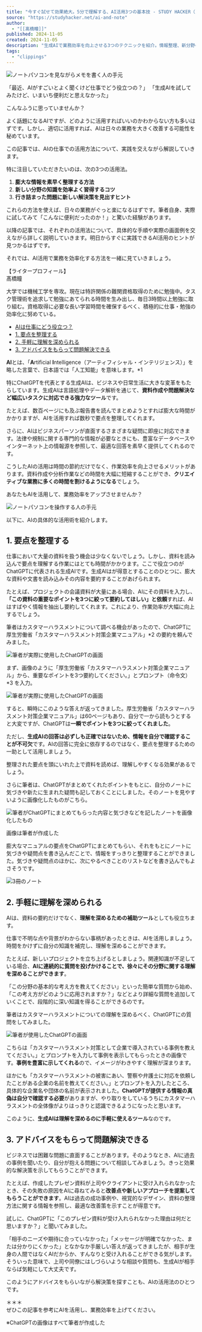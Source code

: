 ```yaml
---
title: "今すぐ試せて効果絶大。5分で理解する、AI活用3つの基本技 - STUDY HACKER（スタディーハッカー）｜社会人の勉強法＆英語学習"
source: "https://studyhacker.net/ai-and-note"
author:
  - "[[髙橋瞳]]"
published: 2024-11-05
created: 2024-11-05
description: "生成AIで業務効率を向上させる3つのテクニックを紹介。情報整理、新分野の学習、問題解決のヒントを得る方法を詳しく解説します。"
tags:
  - "clippings"
---
```

![ノートパソコンを見ながらメモを書く人の手元](https://cdn-ak.f.st-hatena.com/images/fotolife/s/sh_megumi_tomita/20241012/20241012134628.jpg)

「最近、AIがすごいとよく聞くけど仕事でどう役立つの？」 「生成AIを試してみたけど、いまいち便利だと思えなかった」

こんなふうに思っていませんか？　

よく話題になるAIですが、どのように活用すればいいのかわからない方も多いはずです。しかし、適切に活用すれば、AIは日々の業務を大きく改善する可能性を秘めています。

この記事では、AIの仕事での活用方法について、実践を交えながら解説していきます。

特に注目していただきたいのは、次の3つの活用法。

1. **膨大な情報を素早く整理する方法**
2. **新しい分野の知識を効率よく習得するコツ**
3. **行き詰まった問題に新しい解決策を見出すヒント**

これらの方法を使えば、日々の業務がぐっと楽になるはずです。筆者自身、実際に試してみて「こんなに便利だったのか！」と驚いた経験があります。

以降の記事では、それぞれの活用法について、具体的な手順や実際の画面例を交えながら詳しく説明していきます。明日からすぐに実践できるAI活用のヒントが見つかるはずです。

それでは、AI活用で業務を効率化する方法を一緒に見ていきましょう。

【ライタープロフィール】  
髙橋瞳

大学では機械工学を専攻。現在は特許関係の難関資格取得のために勉強中。タスク管理術を追求して勉強にあてられる時間を生み出し、毎日3時間以上勉強に取り組む。資格取得に必要な長い学習時間を確保するべく、積極的に仕事・勉強の効率化に努めている。

- [AIは仕事にどう役立つ？](https://studyhacker.net/ai-and-note/#AI%E3%81%AF%E4%BB%95%E4%BA%8B%E3%81%AB%E3%81%A9%E3%81%86%E5%BD%B9%E7%AB%8B%E3%81%A4)
- [1\. 要点を整理する](https://studyhacker.net/ai-and-note/#1-%E8%A6%81%E7%82%B9%E3%82%92%E6%95%B4%E7%90%86%E3%81%99%E3%82%8B)
- [2\. 手軽に理解を深められる](https://studyhacker.net/ai-and-note/#2-%E6%89%8B%E8%BB%BD%E3%81%AB%E7%90%86%E8%A7%A3%E3%82%92%E6%B7%B1%E3%82%81%E3%82%89%E3%82%8C%E3%82%8B)
- [3\. アドバイスをもらって問題解決できる](https://studyhacker.net/ai-and-note/#3-%E3%82%A2%E3%83%89%E3%83%90%E3%82%A4%E3%82%B9%E3%82%92%E3%82%82%E3%82%89%E3%81%A3%E3%81%A6%E5%95%8F%E9%A1%8C%E8%A7%A3%E6%B1%BA%E3%81%A7%E3%81%8D%E3%82%8B)

**AI**とは、「**A**rtificial **I**ntelligence（アーティフィシャル・インテリジェンス）」を略した言葉で、日本語では「人工知能」を意味します。\*1

特にChatGPTを代表とする生成AIは、ビジネスや日常生活に大きな変革をもたらしています。生成AIは言語処理やデータ解析を通じて、**資料作成や問題解決など幅広いタスクに対応できる強力なツール**です。

たとえば、数百ページにも及ぶ報告書を読んでまとめようとすれば膨大な時間がかかりますが、AIを活用すれば数秒で要点を整理してくれます。

さらに、AIはビジネスパーソンが直面するさまざまな疑問に即座に対応できます。法律や規制に関する専門的な情報が必要なときにも、豊富なデータベースやインターネット上の情報源を参照して、最適な回答を素早く提供してくれるのです。

こうしたAIの活用は時間の節約だけでなく、作業効率を向上させるメリットがあります。資料作成や分析作業などの時間を大幅に短縮することができ、**クリエイティブな業務に多くの時間を割けるようになる**でしょう。

あなたもAIを活用して、業務効率をアップさせませんか？　

![ノートパソコンを操作する人の手元](https://cdn-ak.f.st-hatena.com/images/fotolife/s/sh_megumi_tomita/20241012/20241012145128.jpg)

以下に、AIの具体的な活用術を紹介します。

## 1\. 要点を整理する

仕事において大量の資料を扱う機会は少なくないでしょう。しかし、資料を読み込んで要点を理解する作業にはとても時間がかかります。ここで役立つのがChatGPTに代表される生成AIです。生成AIはが得意とすることのひとつに、膨大な資料や文書を読み込みその内容を要約することがあげられます。

たとえば、プロジェクトの会議資料が大量にある場合、AIにその資料を入力し、**「この資料の重要なポイントを3つに絞って要約してほしい」と依頼**すれば、AIはすばやく情報を抽出し要約してくれます。これにより、作業効率が大幅に向上するでしょう。

筆者はカスタマーハラスメントについて調べる機会があったので、ChatGPTに厚生労働省「カスタマーハラスメント対策企業マニュアル」\*2 の要約を頼んでみました。

![筆者が実際に使用したChatGPTの画面](https://cdn-ak.f.st-hatena.com/images/fotolife/s/sh_megumi_tomita/20241012/20241012151253.jpg)

まず、画像のように「厚生労働省「カスタマーハラスメント対策企業マニュアル」から、重要なポイントを3つ要約してください。」とプロンプト（命令文）\*3 を入力。

![筆者が実際に使用したChatGPTの画面](https://cdn-ak.f.st-hatena.com/images/fotolife/s/sh_megumi_tomita/20241012/20241012151429.jpg)

すると、瞬時にこのような答えが返ってきました。厚生労働省「カスタマーハラスメント対策企業マニュアル」は60ページもあり、自分で一から読もうとすると大変ですが、ChatGPTは**一瞬でポイントを3つに絞ってくれました**。

ただし、**生成AIの回答は必ずしも正確ではないため、情報を自分で確認することが不可欠**です。AIの回答に完全に依存するのではなく、要点を整理するための一助として活用しましょう。

整理された要点を頭にいれた上で資料を読めば、理解しやすくなる効果があるでしょう。

さらに筆者は、ChatGPTがまとめてくれたポイントをもとに、自分のノートに気づきや新たに生まれた疑問も記しておくことにしました。そのノートを見やすいように画像化したものがこちら。

![筆者がChatGPTにまとめてもらった内容と気づきなどを記したノートを画像化したもの](https://cdn-ak.f.st-hatena.com/images/fotolife/s/sh_megumi_tomita/20241012/20241012154656.jpg)

画像は筆者が作成した

膨大なマニュアルの要点をChatGPTにまとめてもらい、それをもとにノートに気づきや疑問点を書き込んだことで、情報をすっきりと整理することができました。気づきや疑問点のほかに、次にやるべきことのリストなどを書き込んでもよさそうです。

![3冊のノート](https://cdn-ak.f.st-hatena.com/images/fotolife/s/sh_megumi_tomita/20241017/20241017104654.jpg)

## 2\. 手軽に理解を深められる

AIは、資料の要約だけでなく、**理解を深めるための補助ツール**としても役立ちます。

仕事で不明な点や背景がわからない事柄があったときは、AIを活用しましょう。時間をかけずに自分の知識を補完し、理解を深めることができます。

たとえば、新しいプロジェクトを立ち上げるとしましょう。関連知識が不足している場合、**AIに連続的に質問を投げかけることで、徐々にその分野に関する理解を深めることができます**。

「この分野の基本的な考え方を教えてください」といった簡単な質問から始め、「この考え方がどのように応用されますか？」などとより詳細な質問を追加していくことで、段階的に深い知識を得ることができるのです。

筆者はカスタマーハラスメントについての理解を深めるべく、ChatGPTにの質問をしてみました。

![筆者が使用したChatGPTの画面](https://cdn-ak.f.st-hatena.com/images/fotolife/s/sh_megumi_tomita/20241012/20241012161700.jpg)

こちらは「カスタマーハラスメント対策として企業で導入されている事例を教えてください。」とプロンプトを入力して事例を表示してもらったときの画像です。**事例を豊富に示してくれる**ので、イメージがわきやすく理解が深まります。

ほかにも「カスタマーハラスメントの被害にあい、警察や弁護士に対応を依頼したことがある企業の名前を教えてください。」とプロンプトを入力したところ、具体的な企業名や団体の名前が表示されました。**ChatGPTが提供する情報の真偽は自分で確認する必要**がありますが、やり取りをしているうちにカスタマーハラスメントの全体像がよりはっきりと認識できるようになったと思います。

このように、**生成AIは理解を深めるのに手軽に使えるツール**なのです。

## 3\. アドバイスをもらって問題解決できる

ビジネスでは困難な問題に直面することがあります。そのようなとき、AIに過去の事例を聞いたり、自分が抱える問題について相談してみましょう。きっと効果的な解決策を示してもらうことができます。

たとえば、作成したプレゼン資料が上司やクライアントに受け入れられなかったとき、その失敗の原因をAIに尋ねてみると**改善点や新しいアプローチを提案してもらうことができます**。AIは過去の成功事例や、視覚的なデザイン、資料の整理方法に関する情報を参照し、最適な改善策を示すことが得意です。

試しに、ChatGPTに「このプレゼン資料が受け入れられなかった理由は何だと思いますか？」と聞いてみました。

「相手のニーズや期待に合っていなかった」「メッセージが明確でなかった、または分かりにくかった」となかなか手厳しい答えが返ってきましたが、相手が生身の人間ではなくAIだからか、すんなりと受け入れることができる気がします。そういった意味で、上司や同僚にはしづらいような相談や質問も、生成AIが相手ならば気軽にして大丈夫です。

このようにアドバイスをもらいながら解決策を探すことも、AIの活用法のひとつです。

＊＊＊  
ぜひこの記事を参考にAIを活用し、業務効率を上げてください。

※ChatGPTの画像はすべて筆者が作成した